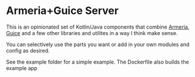 # Armeria+Guice Server
This is an opinionated set of Kotlin/Java components that combine [Armeria](https://armeria.dev/), [Guice](https://github.com/google/guice) and a few other libraries and utilites in a way I think make sense.

You can selectively use the parts you want or add in your own modules and config as desired.

See the example folder for a simple example. The Dockerfile also builds the example app
